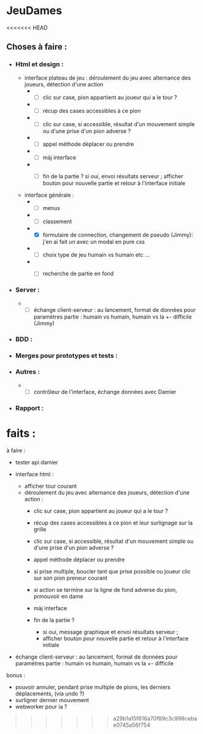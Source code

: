 # JeuDames

<<<<<<< HEAD


## Choses à faire :

- ### Html et design : 
    -  interface plateau de jeu :  déroulement du jeu avec alternance des joueurs, détection d'une action 
        - - [ ] clic sur case, pion appartient au joueur qui a le tour ?
        - - [ ] récup des cases accessibles à ce pion
        - - [ ] clic sur case, si accessible, résultat d'un mouvement simple ou d'une prise d'un pion adverse ?
        - - [ ] appel méthode déplacer ou prendre
        - - [ ] màj interface
        - - [ ] fin de la partie ?  si oui, envoi résultats serveur ; afficher bouton pour nouvelle partie et retour à l'interface initiale

    
    - interface générale :  
      - - [ ] menus
      - - [ ] classement
      - - [x] formulaire de connection, changement de pseudo (Jimmy): j'en ai fait un avec un modal en pure css 
      - - [ ] choix type de jeu humain vs humain etc ...
      - - [ ] recherche de partie en fond

    


- ### Server : 
  - - [ ] échange client-serveur : au lancement, format de données pour paramètres partie : humain vs humain, humain vs Ia +- difficile (Jimmy)

- ### BDD :
- ### Merges pour prototypes et tests :
- ### Autres :
  - - [ ] contrôleur de l'interface, échange données avec Damier

- ### Rapport :


faits :
=======
à faire :
- tester api damier
- interface html : 
    - afficher tour courant
    - déroulement du jeu avec alternance des joueurs, détection d'une action :
        - clic sur case, pion appartient au joueur qui a le tour ?
        - récup des cases accessibles à ce pion et leur surlignage sur la grille
        - clic sur case, si accessible, résultat d'un mouvement simple ou d'une prise d'un pion adverse ?
        - appel méthode déplacer ou prendre
        - si prise multiple, boucler tant que prise possible ou joueur clic sur son pion preneur courant
        - si action se termine sur la ligne de fond adverse du pion, prmouvoir en dame
        
        - màj interface
        - fin de la partie ?  
            - si oui, message graphique et envoi résultats serveur ; 
            - afficher bouton pour nouvelle partie et retour à l'interface initiale

- échange client-serveur : au lancement, format de données pour paramètres partie : humain vs humain, humain vs Ia +- difficile

bonus :
- pouvoir annuler, pendant prise multiple de pions, les derniers déplacements, (via undo ?)
- surligner dernier mouvement
- webworker pour ia ?

>>>>>>> a29b1a15f616a70f89c3c998cebae0745a56f754
